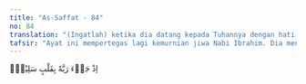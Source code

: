 ```yaml
---
title: "As-Saffat - 84"
no: 84
translation: "(Ingatlah) ketika dia datang kepada Tuhannya dengan hati yang suci,"
tafsir: "Ayat ini mempertegas lagi kemurnian jiwa Nabi Ibrahim. Dia menghadapkan jiwanya kepada Tuhan Yang Maha Esa dengan penuh keikhlasan, bersih dari kemusyrikan, terlepas dari kepentingan kehidupan duniawi, dan jauh dari perasaan buruk lainnya yang dapat mengganggu jiwanya."
---
```


اِذْ جَاۤءَ رَبَّهٗ بِقَلْبٍ سَلِيْمٍۙ
